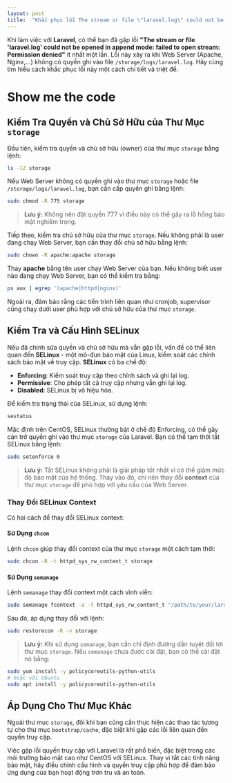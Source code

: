 ```yaml
---
layout: post
title:  "Khắc phục lỗi The stream or file \"laravel.log\" could not be opened in append mode: failed to open stream: Permission denied"
---
```


Khi làm việc với **Laravel**, có thể bạn đã gặp lỗi **"The stream or file 'laravel.log' could not be opened in append mode: failed to open stream: Permission denied"** ít nhất một lần. Lỗi này xảy ra khi Web Server (Apache, Nginx,...) không có quyền ghi vào file `/storage/logs/laravel.log`. Hãy cùng tìm hiểu cách khắc phục lỗi này một cách chi tiết và triệt để.

# Show me the code

## Kiểm Tra Quyền và Chủ Sở Hữu của Thư Mục `storage`

Đầu tiên, kiểm tra quyền và chủ sở hữu (owner) của thư mục `storage` bằng lệnh:

~~~bash
ls -lZ storage
~~~

Nếu Web Server không có quyền ghi vào thư mục `storage` hoặc file `/storage/logs/laravel.log`, bạn cần cấp quyền ghi bằng lệnh:

~~~bash
sudo chmod -R 775 storage
~~~

> **Lưu ý:** Không nên đặt quyền 777 vì điều này có thể gây ra lỗ hổng bảo mật nghiêm trọng.

Tiếp theo, kiểm tra chủ sở hữu của thư mục `storage`. Nếu không phải là user đang chạy Web Server, bạn cần thay đổi chủ sở hữu bằng lệnh:

~~~bash
sudo chown -R apache:apache storage
~~~

Thay **apache** bằng tên user chạy Web Server của bạn. Nếu không biết user nào đang chạy Web Server, bạn có thể kiểm tra bằng:

~~~bash
ps aux | egrep '(apache|httpd|nginx)'
~~~

Ngoài ra, đảm bảo rằng các tiến trình liên quan như cronjob, supervisor cũng chạy dưới user phù hợp với chủ sở hữu của thư mục `storage`.

## Kiểm Tra và Cấu Hình SELinux

Nếu đã chỉnh sửa quyền và chủ sở hữu mà vẫn gặp lỗi, vấn đề có thể liên quan đến **SELinux** - một mô-đun bảo mật của Linux, kiểm soát các chính sách bảo mật về truy cập. **SELinux** có ba chế độ:

- **Enforcing**: Kiểm soát truy cập theo chính sách và ghi lại log.
- **Permissive**: Cho phép tất cả truy cập nhưng vẫn ghi lại log.
- **Disabled**: SELinux bị vô hiệu hóa.

Để kiểm tra trạng thái của SELinux, sử dụng lệnh:

~~~bash
sestatus
~~~

Mặc định trên CentOS, SELinux thường bật ở chế độ Enforcing, có thể gây cản trở quyền ghi vào thư mục `storage` của Laravel. Bạn có thể tạm thời tắt SELinux bằng lệnh:

~~~bash
sudo setenforce 0
~~~

> **Lưu ý:** Tắt SELinux không phải là giải pháp tốt nhất vì có thể giảm mức độ bảo mật của hệ thống. Thay vào đó, chỉ nên thay đổi **context** của thư mục `storage` để phù hợp với yêu cầu của Web Server.

### Thay Đổi SELinux Context

Có hai cách để thay đổi SELinux context:

#### Sử Dụng `chcon`

Lệnh `chcon` giúp thay đổi context của thư mục `storage` một cách tạm thời:

~~~bash
sudo chcon -R -t httpd_sys_rw_content_t storage
~~~

#### Sử Dụng `semanage`

Lệnh `semanage` thay đổi context một cách vĩnh viễn:

~~~bash
sudo semanage fcontext -a -t httpd_sys_rw_content_t "/path/to/your/laravel/project/storage(/.*)?"
~~~

Sau đó, áp dụng thay đổi với lệnh:

~~~bash
sudo restorecon -R -v storage
~~~

> **Lưu ý:** Khi sử dụng `semanage`, bạn cần chỉ định đường dẫn tuyệt đối tới thư mục `storage`. Nếu `semanage` chưa được cài đặt, bạn có thể cài đặt nó bằng:

~~~bash
sudo yum install -y policycoreutils-python-utils
# hoặc với Ubuntu
sudo apt install -y policycoreutils-python-utils
~~~

## Áp Dụng Cho Thư Mục Khác

Ngoài thư mục `storage`, đôi khi bạn cũng cần thực hiện các thao tác tương tự cho thư mục `bootstrap/cache`, đặc biệt khi gặp các lỗi liên quan đến quyền truy cập.

Việc gặp lỗi quyền truy cập với Laravel là rất phổ biến, đặc biệt trong các môi trường bảo mật cao như CentOS với SELinux. Thay vì tắt các tính năng bảo mật, hãy điều chỉnh cấu hình và quyền truy cập phù hợp để đảm bảo ứng dụng của bạn hoạt động trơn tru và an toàn.
